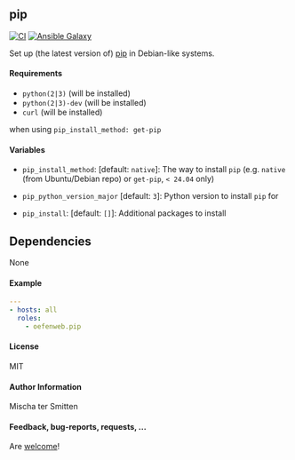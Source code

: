 ## pip

[![CI](https://github.com/Oefenweb/ansible-pip/workflows/CI/badge.svg)](https://github.com/Oefenweb/ansible-pip/actions?query=workflow%3ACI)
[![Ansible Galaxy](http://img.shields.io/badge/ansible--galaxy-pip-blue.svg)](https://galaxy.ansible.com/Oefenweb/pip)

Set up (the latest version of) [pip](https://pypi.python.org/pypi/pip) in Debian-like systems.

#### Requirements

* `python(2|3)` (will be installed)
* `python(2|3)-dev` (will be installed)
* `curl` (will be installed)

when using `pip_install_method: get-pip`

#### Variables

* `pip_install_method`: [default: `native`]: The way to install `pip` (e.g. `native` (from Ubuntu/Debian repo) or `get-pip`, `< 24.04` only)

* `pip_python_version_major` [default: `3`]: Python version to install `pip` for

* `pip_install`: [default: `[]`]: Additional packages to install

## Dependencies

None

#### Example

```yaml
---
- hosts: all
  roles:
    - oefenweb.pip
```

#### License

MIT

#### Author Information

Mischa ter Smitten

#### Feedback, bug-reports, requests, ...

Are [welcome](https://github.com/Oefenweb/ansible-pip/issues)!
